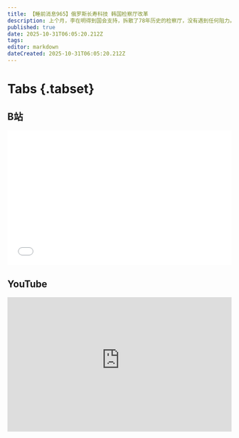 ```yaml
---
title: 【睡前消息965】俄罗斯长寿科技 韩国检察厅改革
description: 上个月，李在明得到国会支持，拆散了78年历史的检察厅，没有遇到任何阻力。同时，俄罗斯领导人在战争中迎来73岁的年龄坎，超过了俄国人口平均可预期寿命。苏联和俄罗斯的长寿科技储备，很快就要进行实战测试了。
published: true
date: 2025-10-31T06:05:20.212Z
tags: 
editor: markdown
dateCreated: 2025-10-31T06:05:20.212Z
---
```


# Tabs {.tabset}
## B站
<div style="position: relative; padding: 30% 45%;">
<iframe style="position: absolute; width: 100%; height: 100%; left: 0; top: 0;" src="//player.bilibili.com/player.html?&bvid=BV11m4tzuEUa&page=1&as_wide=1&high_quality=1&danmaku=1&autoplay=0" scrolling="no" border="0" frameborder="no" framespacing="0" allowfullscreen="true"></iframe>
</div>

<!--  睡前消息的西瓜视频账号仍处于禁言状态，暂时将其从模板中注释
## 西瓜视频
<div style="position: relative; padding: 30% 45%;">
<iframe style="position: absolute; top: 50%; left: 50%; transform: translate(-50%, -50%); width: 80%; height: 100%;" frameborder="0" src="https://www.ixigua.com/iframe/西瓜视频ID?autoplay=0" referrerpolicy="unsafe-url" allowfullscreen></iframe>
</div>
-->

## YouTube
<div style="position: relative; padding: 30% 45%;">
<iframe style="position: absolute; top: 0; left: 0; width: 100%; height: 100%;" src="https://www.youtube-nocookie.com/embed/YouTubeVID" title="YouTube video player" frameborder="0" allow="accelerometer; autoplay; clipboard-write; encrypted-media; gyroscope; picture-in-picture" allowfullscreen="true"></iframe>
</div>

#